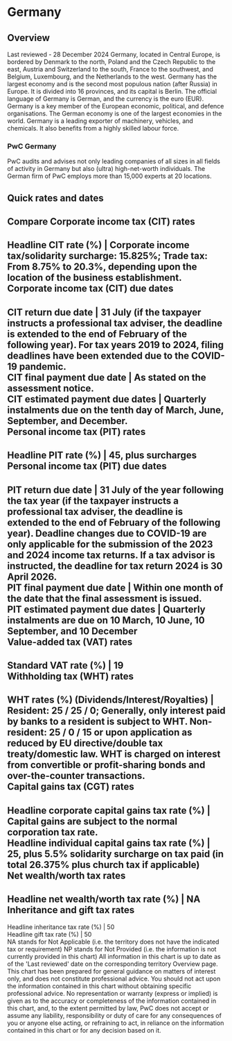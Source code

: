 # Germany
## Overview
Last reviewed - 28 December 2024
Germany, located in Central Europe, is bordered by Denmark to the north, Poland and the Czech Republic to the east, Austria and Switzerland to the south, France to the southwest, and Belgium, Luxembourg, and the Netherlands to the west. Germany has the largest economy and is the second most populous nation (after Russia) in Europe. It is divided into 16 provinces, and its capital is Berlin. The official language of Germany is German, and the currency is the euro (EUR).
Germany is a key member of the European economic, political, and defence organisations. The German economy is one of the largest economies in the world. Germany is a leading exporter of machinery, vehicles, and chemicals. It also benefits from a highly skilled labour force.
### PwC Germany
PwC audits and advises not only leading companies of all sizes in all fields of activity in Germany but also (ultra) high-net-worth individuals. The German firm of PwC employs more than 15,000 experts at 20 locations.
## Quick rates and dates
Compare
Corporate income tax (CIT) rates   
---  
Headline CIT rate (%) |  Corporate income tax/solidarity surcharge: 15.825%; Trade tax: From 8.75% to 20.3%, depending upon the location of the business establishment.  
Corporate income tax (CIT) due dates   
---  
CIT return due date |  31 July (if the taxpayer instructs a professional tax adviser, the deadline is extended to the end of February of the following year). For tax years 2019 to 2024, filing deadlines have been extended due to the COVID-19 pandemic.  
CIT final payment due date |  As stated on the assessment notice.  
CIT estimated payment due dates |  Quarterly instalments due on the tenth day of March, June, September, and December.  
Personal income tax (PIT) rates   
---  
Headline PIT rate (%) |  45, plus surcharges  
Personal income tax (PIT) due dates   
---  
PIT return due date |  31 July of the year following the tax year (if the taxpayer instructs a professional tax adviser, the deadline is extended to the end of February of the following year). Deadline changes due to COVID-19 are only applicable for the submission of the 2023 and 2024 income tax returns. If a tax advisor is instructed, the deadline for tax return 2024 is 30 April 2026.  
PIT final payment due date |  Within one month of the date that the final assessment is issued.  
PIT estimated payment due dates |  Quarterly instalments are due on 10 March, 10 June, 10 September, and 10 December  
Value-added tax (VAT) rates   
---  
Standard VAT rate (%) |  19  
Withholding tax (WHT) rates   
---  
WHT rates (%) (Dividends/Interest/Royalties) |  Resident: 25 / 25 / 0; Generally, only interest paid by banks to a resident is subject to WHT. Non-resident: 25 / 0 / 15 or upon application as reduced by EU directive/double tax treaty/domestic law. WHT is charged on interest from convertible or profit-sharing bonds and over-the-counter transactions.  
Capital gains tax (CGT) rates   
---  
Headline corporate capital gains tax rate (%) |  Capital gains are subject to the normal corporation tax rate.  
Headline individual capital gains tax rate (%) |  25, plus 5.5% solidarity surcharge on tax paid (in total 26.375% plus church tax if applicable)  
Net wealth/worth tax rates   
---  
Headline net wealth/worth tax rate (%) |  NA  
Inheritance and gift tax rates   
---  
Headline inheritance tax rate (%) |  50  
Headline gift tax rate (%) |  50  
NA stands for Not Applicable (i.e. the territory does not have the indicated tax or requirement)
NP stands for Not Provided (i.e. the information is not currently provided in this chart) 
All information in this chart is up to date as of the 'Last reviewed' date on the corresponding territory Overview page. This chart has been prepared for general guidance on matters of interest only, and does not constitute professional advice. You should not act upon the information contained in this chart without obtaining specific professional advice. No representation or warranty (express or implied) is given as to the accuracy or completeness of the information contained in this chart, and, to the extent permitted by law, PwC does not accept or assume any liability, responsibility or duty of care for any consequences of you or anyone else acting, or refraining to act, in reliance on the information contained in this chart or for any decision based on it.
